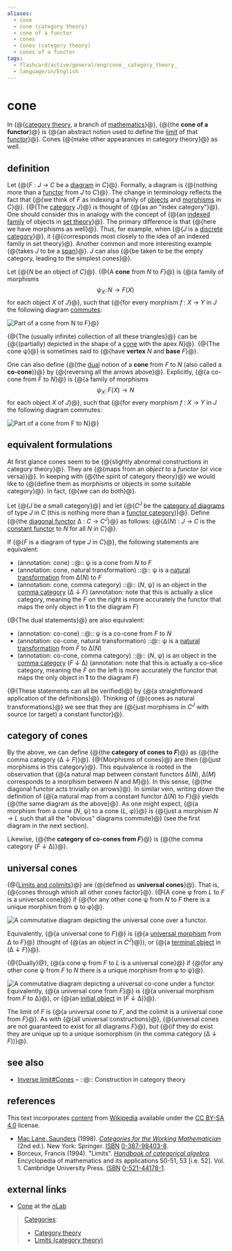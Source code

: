 ```yaml
---
aliases:
  - cone
  - cone (category theory)
  - cone of a functor
  - cones
  - cones (category theory)
  - cones of a functor
tags:
  - flashcard/active/general/eng/cone__category_theory_
  - language/in/English
---
```


# cone

<!-- | ![](../../archives/Wikimedia%20Commons/Text%20document%20with%20red%20question%20mark.svg) | This article includes a [list of references](https://en.wikipedia.org/wiki/Wikipedia:Citing%20sources), [related reading](https://en.wikipedia.org/wiki/Wikipedia:Further%20reading), or [external links](https://en.wikipedia.org/wiki/Wikipedia:External%20links), __but its sources remain unclear because it lacks [inline citations](https://en.wikipedia.org/wiki/Wikipedia:Citing%20sources#Inline%20citations)__. Please help [improve](https://en.wikipedia.org/wiki/Wikipedia:WikiProject%20Reliability) this article by [introducing](https://en.wikipedia.org/wiki/Wikipedia:When%20to%20cite) more precise citations. _\(April 2022\)__\([Learn how and when to remove this message](https://en.wikipedia.org/wiki/Help:Maintenance%20template%20removal)\)_ | -->

In {@{[category theory](category%20theory.md), a branch of [mathematics](mathematics.md)}@}, {@{the __cone of a functor__}@} is {@{an abstract notion used to define the [limit](limit%20(category%20theory).md) of that [functor](functor.md)}@}. Cones {@{make other appearances in category theory}@} as well. <!--SR:!2026-01-05,273,330!2026-04-02,346,349!2026-04-10,353,352!2026-01-31,294,330-->

## definition

Let {@{_F_ : _J_ → _C_ be a [diagram](diagram%20(category%20theory).md) in _C_}@}. Formally, a diagram is {@{nothing more than a [functor](functor.md) from _J_ to _C_}@}. The change in terminology reflects the fact that {@{we think of _F_ as indexing a family of [objects](object%20(category%20theory).md) and [morphisms](morphism.md) in _C_}@}. {@{The [category](category%20(mathematics).md) _J_}@} is thought of {@{as an "index category"}@}. One should consider this in analogy with the concept of {@{an [indexed family](indexed%20family.md) of objects in [set theory](set%20theory.md)}@}. The primary difference is that {@{here we have morphisms as well}@}. Thus, for example, when {@{_J_ is a [discrete category](discrete%20category.md)}@}, it {@{corresponds most closely to the idea of an indexed family in set theory}@}. Another common and more interesting example {@{takes _J_ to be a [span](span%20(category%20theory).md)}@}. _J_ can also {@{be taken to be the empty category, leading to the simplest cones}@}. <!--SR:!2026-01-26,290,330!2026-01-31,294,330!2025-10-12,189,310!2026-04-04,348,352!2026-03-05,322,349!2025-11-29,244,330!2026-04-05,349,352!2026-04-08,351,352!2025-12-23,262,330!2026-01-29,292,330!2026-01-31,294,330-->

Let {@{_N_ be an object of _C_}@}. {@{A __cone__ from _N_ to _F_}@} is {@{a family of morphisms $$\psi _{X}\colon N\to F(X)\,$$ for each object _X_ of _J_}@}, such that {@{for every morphism _f_ : _X_ → _Y_ in _J_ the following diagram [commutes](commutative%20diagram.md): <p> ![Part of a cone from N to F](../../archives/Wikimedia%20Commons/Functor%20cone.svg)}@} <p> {@{The \(usually infinite\) collection of all these triangles}@} can be {@{\(partially\) depicted in the shape of a [cone](cone%20(geometry).md) with the apex _N_}@}. {@{The cone ψ}@} is sometimes said to {@{have __vertex__ _N_ and __base__ _F_}@}. <!--SR:!2025-09-22,185,310!2026-04-06,350,352!2026-04-12,355,352!2025-10-10,188,310!2026-03-29,343,352!2026-04-09,352,352!2026-04-03,347,352!2026-03-09,326,349-->

One can also define {@{the [dual](dual%20(category%20theory).md) notion of a __cone__ from _F_ to _N_ \(also called a __co-cone__\)}@} by {@{reversing all the arrows above}@}. Explicitly, {@{a co-cone from _F_ to _N_}@} is {@{a family of morphisms $$\psi _{X}\colon F(X)\to N\,$$ for each object _X_ of _J_}@}, such that {@{for every morphism _f_ : _X_ → _Y_ in _J_ the following diagram commutes: <p> ![Part of a cone from F to N](../../archives/Wikimedia%20Commons/Functor%20co-cone.svg)}@} <!--SR:!2026-03-19,336,352!2025-12-26,264,330!2026-04-11,354,352!2026-01-30,293,330!2025-10-09,201,332-->

## equivalent formulations

At first glance cones seem to be {@{slightly abnormal constructions in category theory}@}. They are {@{maps from an _object_ to a _functor_ \(or vice versa\)}@}. In keeping with {@{the spirit of category theory}@} we would like to {@{define them as morphisms or objects in some suitable category}@}. In fact, {@{we can do both}@}. <!--SR:!2026-01-31,294,330!2025-12-20,259,330!2026-03-16,333,352!2026-03-28,342,352!2026-01-30,293,330-->

Let {@{_J_ be a small category}@} and let {@{_C_<sup>_J_</sup> be the [category of diagrams](category%20of%20diagrams.md) of type _J_ in _C_ \(this is nothing more than a [functor category](functor%20category.md)\)}@}. Define {@{the [diagonal functor](diagonal%20functor.md) Δ : _C_ → _C_<sup>_J_</sup>}@} as follows: {@{Δ\(_N_\) : _J_ → _C_ is the [constant functor](constant%20functor.md#examples) to _N_ for all _N_ in _C_}@}. <!--SR:!2026-01-07,275,330!2025-12-22,261,330!2026-04-03,347,352!2025-12-27,265,330-->

If {@{_F_ is a diagram of type _J_ in _C_}@}, the following statements are equivalent: <!--SR:!2025-12-21,260,330-->

- (annotation: cone) ::@:: ψ is a cone from _N_ to _F_ <!--SR:!2026-04-10,353,352!2026-01-26,290,330-->
- (annotation: cone, natural transformation) ::@:: ψ is a [natural transformation](natural%20transformation.md) from Δ\(_N_\) to _F_ <!--SR:!2025-12-08,251,330!2026-04-06,350,352-->
- (annotation: cone, comma category) ::@:: \(_N_, ψ\) is an object in the [comma category](comma%20category.md) \(Δ ↓ _F_\) (annotation: note that this is actually a slice category, meaning the _F_ on the right is more accurately the functor that maps the only object in __1__ to the diagram _F_) <!--SR:!2025-10-18,194,310!2025-08-25,156,312-->

{@{The dual statements}@} are also equivalent: <!--SR:!2026-01-29,292,330-->

- (annotation: co-cone) ::@:: ψ is a co-cone from _F_ to _N_ <!--SR:!2026-01-29,292,330!2025-12-29,267,330-->
- (annotation: co-cone, natural transformation) ::@:: ψ is a [natural transformation](natural%20transformation.md) from _F_ to Δ\(_N_\) <!--SR:!2026-04-04,348,352!2026-01-31,294,330-->
- (annotation: co-cone, comma category) ::@:: \(_N_, ψ\) is an object in the [comma category](comma%20category.md) \(_F_ ↓ Δ\) (annotation: note that this is actually a co-slice category, meaning the _F_ on the left is more accurately the functor that maps the only object in __1__ to the diagram _F_) <!--SR:!2025-08-01,134,290!2026-01-30,293,330-->

{@{These statements can all be verified}@} by {@{a straightforward application of the definitions}@}. Thinking of {@{cones as natural transformations}@} we see that they are {@{just morphisms in _C_<sup>_J_</sup> with source \(or target\) a constant functor}@}. <!--SR:!2026-01-04,272,330!2025-12-22,260,330!2026-01-08,276,330!2025-12-28,266,330-->

## category of cones

By the above, we can define {@{the __category of cones to _F_<!-- markdown separator -->__}@} as {@{the comma category \(Δ ↓ _F_\)}@}. {@{Morphisms of cones}@} are then {@{just morphisms in this category}@}. This equivalence is rooted in the observation that {@{a natural map between constant functors Δ\(_N_\), Δ\(_M_\) corresponds to a morphism between _N_ and _M_}@}. In this sense, {@{the diagonal functor acts trivially on arrows}@}. In similar vein, writing down the definition of {@{a natural map from a constant functor Δ\(_N_\) to _F_}@} yields {@{the same diagram as the above}@}. As one might expect, {@{a morphism from a cone \(_N_, ψ\) to a cone \(_L_, φ\)}@} is {@{just a morphism _N_ → _L_ such that all the "obvious" diagrams commute}@} \(see the first diagram in the next section\). <!--SR:!2025-12-07,250,330!2026-01-03,271,330!2025-12-23,262,330!2026-01-30,293,330!2026-01-25,289,330!2026-01-02,270,330!2026-04-08,351,352!2025-12-23,261,330!2026-04-07,350,349!2025-09-24,187,310-->

Likewise, {@{the __category of co-cones from _F_<!-- markdown separator -->__}@} is {@{the comma category \(_F_ ↓ Δ\)}@}. <!--SR:!2026-03-06,323,349!2026-03-10,327,349-->

## universal cones

{@{[Limits and colimits](limit%20(category%20theory).md)}@} are {@{defined as __universal cones__}@}. That is, {@{cones through which all other cones factor}@}. {@{A cone φ from _L_ to _F_ is a universal cone}@} if {@{for any other cone ψ from _N_ to _F_ there is a unique morphism from ψ to φ}@}. <p> ![A commutative diagram depicting the universal cone over a functor.](../../archives/Wikimedia%20Commons/Functor%20cone%20%28extended%29.svg) <p> Equivalently, {@{a universal cone to _F_}@} is {@{a [universal morphism](universal%20morphism.md) from Δ to _F_}@} \(thought of {@{as an object in _C_<sup>_J_</sup>}@}\), or {@{a [terminal object](terminal%20object.md) in \(Δ ↓ _F_\)}@}. <!--SR:!2026-03-18,335,352!2026-02-15,310,349!2026-01-29,292,330!2026-03-07,324,349!2025-11-19,232,332!2025-12-12,255,330!2026-04-02,346,349!2026-01-06,274,330!2025-10-11,189,310-->

{@{Dually}@}, {@{a cone φ from _F_ to _L_ is a universal cone}@} if {@{for any other cone ψ from _F_ to _N_ there is a unique morphism from φ to ψ}@}. <p> ![A commutative diagram depicting a universal co-cone under a functor.](../../archives/Wikimedia%20Commons/Functor%20co-cone%20%28extended%29.svg) Equivalently, {@{a universal cone from _F_}@} is {@{a universal morphism from _F_ to Δ}@}, or {@{an [initial object](initial%20object.md) in \(_F_ ↓ Δ\)}@}. <!--SR:!2025-11-30,245,330!2026-04-01,346,352!2026-04-11,354,352!2025-12-24,262,330!2026-01-30,293,330!2026-04-07,350,352-->

The limit of _F_ is {@{a universal cone to _F_, and the colimit is a universal cone from _F_}@}. As with {@{all universal constructions}@}, {@{universal cones are not guaranteed to exist for all diagrams _F_}@}, but {@{if they do exist they are unique up to a unique isomorphism \(in the comma category \(Δ ↓ _F_\)\)}@}. <!--SR:!2026-01-24,288,330!2026-04-09,352,352!2026-04-10,353,352!2026-02-18,280,290-->

## see also

- [Inverse limit\#Cones](inverse%20limit.md#cones) – ::@:: Construction in category theory <!--SR:!2026-04-12,355,352!2025-10-10,188,310-->

## references

This text incorporates [content](https://en.wikipedia.org/wiki/cone_(category_theory)) from [Wikipedia](Wikipedia.md) available under the [CC BY-SA 4.0](https://creativecommons.org/licenses/by-sa/4.0/) license.

- <a id="CITEREFMac Lane1998"></a> [Mac Lane, Saunders](Saunders%20Mac%20Lane.md) \(1998\). _[Categories for the Working Mathematician](Categories%20for%20the%20Working%20Mathematician.md)_ \(2nd ed.\). New York: Springer. [ISBN](ISBN%20(identifier).md) [0-387-98403-8](https://en.wikipedia.org/wiki/Special:BookSources/0-387-98403-8).
- <a id="CITEREFBorceux1994"></a> Borceux, Francis \(1994\). "Limits". [_Handbook of categorical algebra_](https://archive.org/details/handbookofcatego0000borc). Encyclopedia of mathematics and its applications 50-51, 53 \[i.e. 52\]. Vol. 1. Cambridge University Press. [ISBN](ISBN%20(identifier).md) [0-521-44178-1](https://en.wikipedia.org/wiki/Special:BookSources/0-521-44178-1).

## external links

- [Cone](https://ncatlab.org/nlab/show/cone) at the [_n_<!-- markdown separator -->Lab](nLab.md)

> [Categories](https://en.wikipedia.org/wiki/Help:Category):
>
> - [Category theory](https://en.wikipedia.org/wiki/Category:Category%20theory)
> - [Limits \(category theory\)](https://en.wikipedia.org/wiki/Category:Limits%20%28category%20theory%29)
